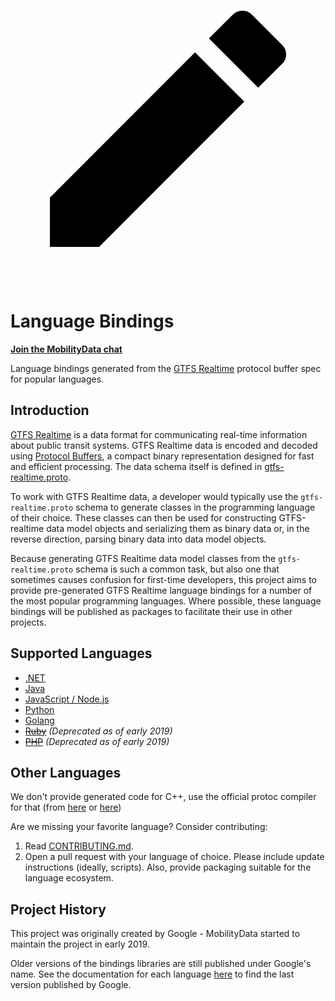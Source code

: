 <a href="https://github.com/MobilityData/gtfs-realtime-bindings/edit/master/README.md" title="Edit this page" target="_blank">
    <svg class="pencil" xmlns="http://www.w3.org/2000/svg" viewBox="0 0 24 24"><path d="M20.71 7.04c.39-.39.39-1.04 0-1.41l-2.34-2.34c-.37-.39-1.02-.39-1.41 0l-1.84 1.83 3.75 3.75M3 17.25V21h3.75L17.81 9.93l-3.75-3.75L3 17.25Z"></path></svg>
  </a>
  
# Language Bindings

**[Join the MobilityData chat](https://bit.ly/mobilitydata-slack)**

Language bindings generated from the
[GTFS Realtime](https://github.com/google/transit/tree/master/gtfs-realtime) protocol
buffer spec for popular languages.

## Introduction

[GTFS Realtime](https://github.com/google/transit/tree/master/gtfs-realtime) is a data
format for communicating real-time information about public transit systems.
GTFS Realtime data is encoded and decoded using [Protocol
Buffers](https://developers.google.com/protocol-buffers/), a compact binary
representation designed for fast and efficient processing.  The data schema
itself is defined in
[gtfs-realtime.proto](https://github.com/google/transit/blob/master/gtfs-realtime/proto/gtfs-realtime.proto).

To work with GTFS Realtime data, a developer would typically use the
`gtfs-realtime.proto` schema to generate classes in the programming language of
their choice.  These classes can then be used for constructing GTFS-realtime
data model objects and serializing them as binary data or, in the reverse
direction, parsing binary data into data model objects.

Because generating GTFS Realtime data model classes from the
`gtfs-realtime.proto` schema is such a common task, but also one that sometimes
causes confusion for first-time developers, this project aims to provide
pre-generated GTFS Realtime language bindings for a number of the most popular
programming languages.  Where possible, these language bindings will be
published as packages to facilitate their use in other projects.

## Supported Languages

* [.NET](dotnet.md)
* [Java](java.md)
* [JavaScript / Node.js](nodejs.md)
* [Python](python.md)
* [Golang](golang.md)
* ~~[Ruby](ruby.md)~~ *(Deprecated as of early 2019)*
* ~~[PHP](php.md)~~ *(Deprecated as of early 2019)*

## Other Languages

We don't provide generated code for C++, use the official protoc compiler for that (from [here](https://developers.google.com/protocol-buffers/docs/downloads) or [here](https://github.com/google/protobuf))

Are we missing your favorite language? Consider contributing:

1. Read [CONTRIBUTING.md](https://github.com/MobilityData/gtfs-realtime-bindings/blob/master/CONTRIBUTING.md).
2. Open a pull request with your language of choice. Please include update instructions (ideally, scripts). Also, provide packaging suitable for the language ecosystem.

## Project History

This project was originally created by Google - MobilityData started to maintain the project in early 2019. 

Older versions of the bindings libraries are still published under Google's name.  See the documentation for each language [here](https://github.com/MobilityData/gtfs-realtime-bindings/tree/final-google-version) to find the last version published by Google.
